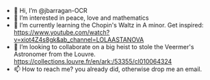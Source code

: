 - 👋 Hi, I’m @jbarragan-OCR
- 👀 I’m interested in peace, love and mathematics
- 🌱 I’m currently learning the Chopin's Waltz in A minor. Get inspired: https://www.youtube.com/watch?v=xiot4Z4s8gk&ab_channel=LOLAASTANOVA
- 💞️ I’m looking to collaborate on a big heist to stole the Veermer's Astronomer from the Louvre. https://collections.louvre.fr/en/ark:/53355/cl010064324
- 📫 How to reach me? you already did, otherwise drop me an email.

<!---
jbarragan-OCR/jbarragan-OCR is a ✨ special ✨ repository because its `README.md` (this file) appears on your GitHub profile.
You can click the Preview link to take a look at your changes.
--->
